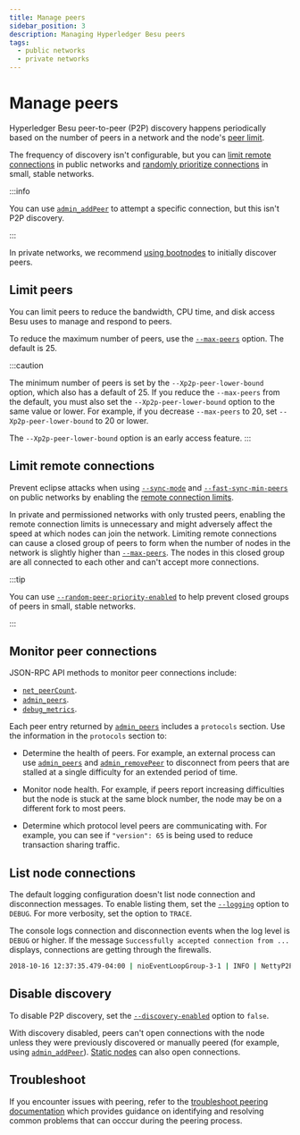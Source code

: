 ```yaml
---
title: Manage peers
sidebar_position: 3
description: Managing Hyperledger Besu peers
tags:
  - public networks
  - private networks
---
```


# Manage peers

Hyperledger Besu peer-to-peer (P2P) discovery happens periodically based on the number of peers in a network and the node's [peer limit](#limit-peers).

The frequency of discovery isn't configurable, but you can [limit remote connections](#limit-remote-connections) in public networks and [randomly prioritize connections](../../reference/cli/options.md#random-peer-priority-enabled) in small, stable networks.

:::info

You can use [`admin_addPeer`](../../reference/cli/options.md#admin_addpeer) to attempt a specific connection, but this isn't P2P discovery.

:::

In private networks, we recommend [using bootnodes](../../../private-networks/how-to/configure/bootnodes.md) to initially discover peers.

## Limit peers

You can limit peers to reduce the bandwidth, CPU time, and disk access Besu uses to manage and respond to peers.

To reduce the maximum number of peers, use the [`--max-peers`](../../reference/cli/options.md#max-peers) option. The default is 25.

:::caution

The minimum number of peers is set by the `--Xp2p-peer-lower-bound` option, which also has a default of 25. If you reduce the `--max-peers` from the default, you must also set the `--Xp2p-peer-lower-bound` option to the same value or lower. For example, if you decrease `--max-peers` to 20, set `--Xp2p-peer-lower-bound` to 20 or lower.

The `--Xp2p-peer-lower-bound` option is an early access feature.
:::

## Limit remote connections

Prevent eclipse attacks when using [`--sync-mode`](../../reference/cli/options.md#sync-mode) and [`--fast-sync-min-peers`](../../reference/cli/options.md##sync-min-peers-fast-sync-min-peers) on public networks by enabling the [remote connection limits](../../reference/cli/options.md#remote-connections-limit-enabled).

In private and permissioned networks with only trusted peers, enabling the remote connection limits is unnecessary and might adversely affect the speed at which nodes can join the network. Limiting remote connections can cause a closed group of peers to form when the number of nodes in the network is slightly higher than [`--max-peers`](../../reference/cli/options.md#max-peers). The nodes in this closed group are all connected to each other and can't accept more connections.

:::tip

You can use [`--random-peer-priority-enabled`](../../reference/cli/options.md#random-peer-priority-enabled) to help prevent closed groups of peers in small, stable networks.

:::

## Monitor peer connections

JSON-RPC API methods to monitor peer connections include:

- [`net_peerCount`](../../reference/api/index.md#net_peercount).
- [`admin_peers`](../../reference/api/index.md#admin_peers).
- [`debug_metrics`](../../reference/api/index.md#debug_metrics).

Each peer entry returned by [`admin_peers`](../../reference/api/index.md#admin_peers) includes a `protocols` section. Use the information in the `protocols` section to:

- Determine the health of peers. For example, an external process can use [`admin_peers`](../../reference/api/index.md#admin_peers) and [`admin_removePeer`](../../reference/api/index.md#admin_removepeer) to disconnect from peers that are stalled at a single difficulty for an extended period of time.

- Monitor node health. For example, if peers report increasing difficulties but the node is stuck at the same block number, the node may be on a different fork to most peers.

- Determine which protocol level peers are communicating with. For example, you can see if `"version": 65` is being used to reduce transaction sharing traffic.

## List node connections

The default logging configuration doesn't list node connection and disconnection messages. To enable listing them, set the [`--logging`](../../reference/cli/options.md#logging) option to `DEBUG`. For more verbosity, set the option to `TRACE`.

The console logs connection and disconnection events when the log level is `DEBUG` or higher. If the message `Successfully accepted connection from ...` displays, connections are getting through the firewalls.

```bash title="Sample log output"
2018-10-16 12:37:35.479-04:00 | nioEventLoopGroup-3-1 | INFO | NettyP2PNetwork | Successfully accepted connection from 0xa979fb575495b8d6db44f750317d0f4622bf4c2aa3365d6af7c284339968eef29b69ad0dce72a4d8db5ebb4968de0e3bec910127f134779fbcb0cb6d3331163c
```

## Disable discovery

To disable P2P discovery, set the [`--discovery-enabled`](../../reference/cli/options.md#discovery-enabled) option to `false`.

With discovery disabled, peers can't open connections with the node unless they were previously discovered or manually peered (for example, using [`admin_addPeer`](../../reference/api/index.md#admin_addpeer)). [Static nodes](../static-nodes.md) can also open connections.

## Troubleshoot

If you encounter issues with peering, refer to the [troubleshoot peering documentation](../../how-to/troubleshoot/peering.md) which provides guidance on identifying and resolving common problems that can occcur during the peering process.
